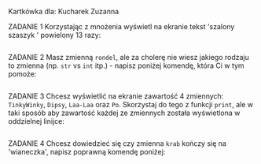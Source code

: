 Kartkówka dla:
Kucharek Zuzanna

ZADANIE 1
Korzystając z mnożenia wyświetl na ekranie tekst 'szalony szaszyk ' powielony 13 razy:
```

```

ZADANIE 2
Masz zmienną `rondel`, ale za cholerę nie wiesz jakiego rodzaju to zmienna (np. `str` vs `int` itp.) - napisz poniżej komendę, która Ci w tym pomoże:
```

```

ZADANIE 3
Chcesz wyświetlić na ekranie zawartość 4 zmiennych: `TinkyWinky`, `Dipsy`, `Laa-Laa` oraz `Po`. Skorzystaj do tego z funkcji `print`, ale w taki sposób aby zawartość każdej ze zmiennych została wyświetlona w oddzielnej linijce:
```

```
ZADANIE 4
Chcesz dowiedzieć się czy zmienna `krab` kończy się na 'wianeczka', napisz poprawną komendę poniżej:
```

```

